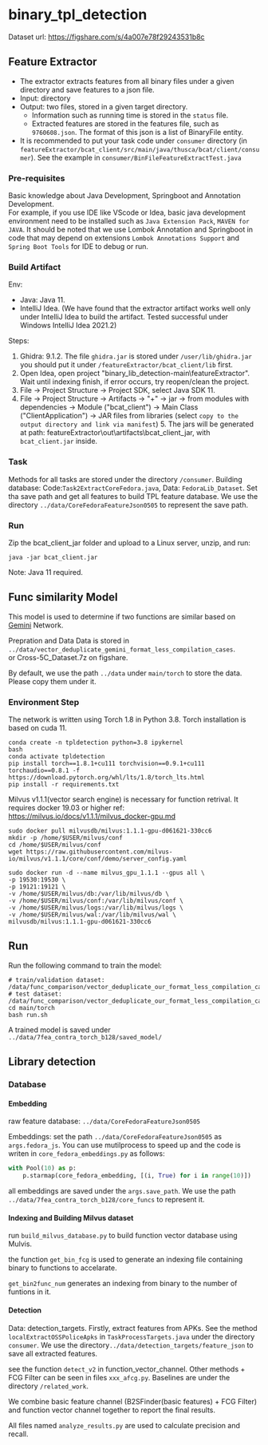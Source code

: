 # binary_tpl_detection

Dataset url: https://figshare.com/s/4a007e78f29243531b8c

## Feature Extractor
- The extractor extracts features from all binary files under a given directory and save features to a json file. 
- Input: directory
- Output: two files, stored in a given target directory. 
    - Information such as running time is stored in the `status` file. 
    - Extracted features are stored in the features file, such as `9760608.json`. The format of this json is a list of BinaryFile entity.  
- It is recommended to put your task code under `consumer` directory (in `featureExtractor/bcat_client/src/main/java/thusca/bcat/client/consumer`). See the example in `consumer/BinFileFeatureExtractTest.java`

### Pre-requisites
Basic knowledge about Java Development, Springboot and Annotation Development.<br>
For example, if you use IDE like VScode or Idea, basic java development environment need to be installed such as `Java Extension Pack`, `MAVEN for JAVA`. It should be noted that we use Lombok Annotation and Springboot in code that may depend on extensions `Lombok Annotations Support` and `Spring Boot Tools` for IDE to debug or run.


### Build Artifact
Env:
- Java: Java 11.
- IntelliJ Idea. (We have found that the extractor artifact works well only under IntelliJ Idea to build the artifact. Tested successful under Windows IntelliJ Idea 2021.2) 

Steps:
1. Ghidra: 9.1.2. The file `ghidra.jar` is stored under `/user/lib/ghidra.jar` you should put it under `/featureExtractor/bcat_client/lib` first.
2. Open Idea, open project "binary_lib_detection-main\featureExtractor". Wait until indexing finish, if error occurs, try reopen/clean the project.
3. File -> Project Structure -> Project SDK, select Java SDK 11.
4. File -> Project Structure -> Artifacts -> "+" -> jar -> from modules with dependencies -> Module ("bcat_client") -> Main Class ("ClientApplication") -> JAR files from libraries (select `copy to the output directory and link via manifest`) 
    5. The jars will be generated at path: featureExtractor\out\artifacts\bcat_client_jar, with `bcat_client.jar` inside.

### Task
Methods for all tasks are stored under the directory `/consumer`.
Building database: Code:`Task2ExtractCoreFedora.java`, Data: `FedoraLib_Dataset`. Set tha save path and get all features to build TPL feature database. We use the directory `../data/CoreFedoraFeatureJson0505` to represent the save path.

### Run
Zip the bcat_client_jar folder and upload to a Linux server, unzip, and run:
```shell
java -jar bcat_client.jar
```

Note: Java 11 required.

## Func similarity Model
This model is used to determine if two functions are similar based on [Gemini](https://github.com/xiaojunxu/dnn-binary-code-similarity) Network.

Prepration and Data
Data is stored in `../data/vector_deduplicate_gemini_format_less_compilation_cases`.<br>
or Cross-5C_Dataset.7z on figshare.

By default, we use the path `../data` under `main/torch` to store the data. Please copy them under it.

### Environment Step
The network is written using Torch 1.8 in Python 3.8. Torch installation is based on cuda 11.

```
conda create -n tpldetection python=3.8 ipykernel
bash
conda activate tpldetection
pip install torch==1.8.1+cu111 torchvision==0.9.1+cu111 torchaudio==0.8.1 -f https://download.pytorch.org/whl/lts/1.8/torch_lts.html
pip install -r requirements.txt
```

Milvus v1.1.1(vector search engine) is necessary for function retrival. It requires docker 19.03 or higher
ref: https://milvus.io/docs/v1.1.1/milvus_docker-gpu.md
```shell
sudo docker pull milvusdb/milvus:1.1.1-gpu-d061621-330cc6
mkdir -p /home/$USER/milvus/conf
cd /home/$USER/milvus/conf
wget https://raw.githubusercontent.com/milvus-io/milvus/v1.1.1/core/conf/demo/server_config.yaml

sudo docker run -d --name milvus_gpu_1.1.1 --gpus all \
-p 19530:19530 \
-p 19121:19121 \
-v /home/$USER/milvus/db:/var/lib/milvus/db \
-v /home/$USER/milvus/conf:/var/lib/milvus/conf \
-v /home/$USER/milvus/logs:/var/lib/milvus/logs \
-v /home/$USER/milvus/wal:/var/lib/milvus/wal \
milvusdb/milvus:1.1.1-gpu-d061621-330cc6
```

## Run
Run the following command to train the model:
```shell
# train/validation dataset: /data/func_comparison/vector_deduplicate_our_format_less_compilation_cases/train_test
# test dataset: /data/func_comparison/vector_deduplicate_our_format_less_compilation_cases/valid
cd main/torch
bash run.sh
```
A trained model is saved under `../data/7fea_contra_torch_b128/saved_model/`

## Library detection

### Database
#### Embedding
raw feature database: `../data/CoreFedoraFeatureJson0505`

Embeddings:
set the path `../data/CoreFedoraFeatureJson0505` as `args.fedora_js`.
You can use mutilprocess to speed up and the code is writen in `core_fedora_embeddings.py` as follows:
```python
with Pool(10) as p:
    p.starmap(core_fedora_embedding, [(i, True) for i in range(10)])
```
all embeddings are saved under the `args.save_path`.
We use the path `../data/7fea_contra_torch_b128/core_funcs` to represent it.

#### Indexing and Building Milvus dataset
run `build_milvus_database.py` to build function vector database using Mulvis.

the function `get_bin_fcg` is used to generate an indexing file containing binary to functions to accelarate.

`get_bin2func_num` generates an indexing from binary to the number of funtions in it.


#### Detection
Data: detection_targets. Firstly, extract features from APKs. See the method `localExtractOSSPoliceApks` in `TaskProcessTargets.java` under the directory `consumer`. We use the directory`../data/detection_targets/feature_json` to save all extracted features.

see the function `detect_v2` in function_vector_channel.
Other methods + FCG Filter can be seen in files `xxx_afcg.py`.
Baselines are under the directory `/related_work`.

We combine basic feature channel (B2SFinder(basic features) + FCG Filter) and function vector channel together to report the final results.

All files named `analyze_results.py` are used to calculate precision and recall.







